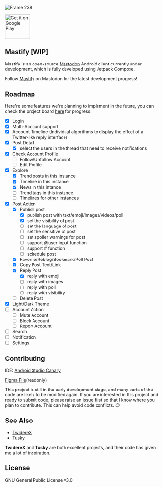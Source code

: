 
![Frame 238](https://github.com/whitescent/Mastify/assets/31311826/61980035-a04f-4fab-99e5-a75cc5af60cc)

[<img src="https://play.google.com/intl/en_us/badges/images/generic/en_badge_web_generic.png" alt="Get it on Google Play" height="80" />](https://play.google.com/store/apps/details?id=com.github.whitescent.mastify)

## Mastify [WIP]

Mastify is an open-source [Mastodon](https://joinmastodon.org/) Android client currently under development, which is fully developed using Jetpack Compose.

Follow [Mastify](https://mastodon.social/@mastify) on Mastodon for the latest development progress!

## Roadmap

Here're some features we're planning to implement in the future, you can check the project board [here](https://github.com/users/whitescent/projects/3?query=is%3Aopen+sort%3Aupdated-desc) for progress.

- [x] Login
- [x] Multi-Account support
- [x] Account Timeline (Individual algorithms to display the effect of a Twitter-like reply interface)
- [x] Post Detail
  - [x] select the users in the thread that need to receive notifications
- [x] Check Account Profile
  - [ ] Follow/Unfollow Account
  - [ ] Edit Profile
- [x] Explore
  - [x] Trend posts in this instance
  - [x] Timeline in this instance
  - [x] News in this intance
  - [ ] Trend tags in this instance
  - [ ] Timelines for other instances
- [x] Post Action
  - [x] Publish post
    - [x] publish post with text/emoji/images/videos/poll
    - [x] set the visibility of post
    - [ ] set the language of post
    - [ ] set the sensitive of post
    - [ ] set spoiler warnings for post
    - [ ] support @user input function
    - [ ] support # function
    - [ ] schedule post
  - [x] Favorite/Reblog/Bookmark/Poll Post
  - [x] Copy Post Text/Link
  - [x] Reply Post
    - [x] reply with emoji 
    - [ ] reply with images
    - [ ] reply with poll
    - [ ] reply with visibility
  - [ ] Delete Post
- [x] Light/Dark Theme
- [ ] Account Action
  - [ ] Mute Account
  - [ ] Block Account
  - [ ] Report Account
- [ ] Search
- [ ] Notification
- [ ] Settings

## Contributing

IDE: [Android Studio Canary](https://developer.android.com/studio/preview)

[Figma File](https://www.figma.com/file/xZWZpOyAPZtS6coZ4GKIMk/Mastify?type=design&node-id=0%3A1&mode=design&t=A1l7kozIJ80iyQPw-1)(readonly)

This project is still in the early development stage, and many parts of the code are likely to be modified again. If you are interested in this project and ready to submit code, please raise an [issue](https://github.com/whitescent/Mastify/issues/new) first so that I know where you plan to contribute. This can help avoid code conflicts. 😉

## See Also

* [TwidereX](https://github.com/TwidereProject/TwidereX-Android)
* [Tusky](https://github.com/tuskyapp/Tusky)

**TwidereX** and **Tusky** are both excellent projects, and their code has given me a lot of inspiration.


## License

GNU General Public License v3.0
